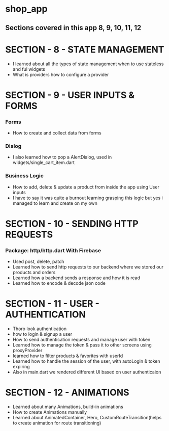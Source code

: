 # shop_app

## Sections covered in this app 8, 9, 10, 11, 12

# SECTION - 8 - STATE MANAGEMENT

- I learned about all the types of state management when to use stateless and ful widgets
- What is providers how to configure a provider

# SECTION - 9 - USER INPUTS & FORMS

### Forms

- How to create and collect data from forms

### Dialog

- I also learned how to pop a AlertDialog, used in widgets/single_cart_item.dart

### Business Logic

- How to add, delete & update a product from inside the app using User inputs
- I have to say it was quite a burnout learning grasping this logic but yes i managed to learn and create on my own

# SECTION - 10 - SENDING HTTP REQUESTS

### Package: http/http.dart With Firebase

- Used post, delete, patch
- Learned how to send http requests to our backend where we stored our products and orders
- Learned how a backend sends a response and how it is read
- Learned how to encode & decode json code

# SECTION - 11 - USER - AUTHENTICATION

- Thoro look authentication
- how to login & signup a user
- How to send authentication requests and manage user with token
- Learned how to manage the token & pass it to other screens using proxyProvider
- learned how to filter products & favorites with userId
- Learned how to handle the session of the user, with autoLogin & token expiring
- Also in main.dart we rendered different UI based on user authenticaion

# SECTION - 12 - ANIMATIONS

- Learned about many Animations, build-in animations
- How to create Animations manually
- Learned about AnimatedContainer, Hero, CustomRouteTransition(helps to create animation for route transitioning)
